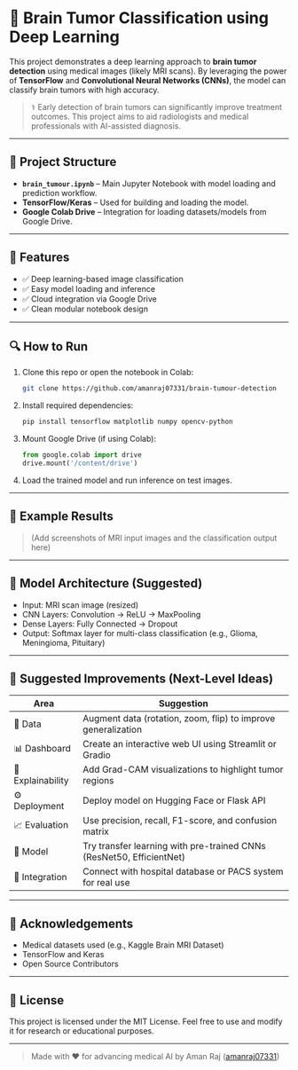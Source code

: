 # 🧠 Brain Tumor Classification using Deep Learning

This project demonstrates a deep learning approach to **brain tumor detection** using medical images (likely MRI scans). By leveraging the power of **TensorFlow** and **Convolutional Neural Networks (CNNs)**, the model can classify brain tumors with high accuracy.

> ⚕️ Early detection of brain tumors can significantly improve treatment outcomes. This project aims to aid radiologists and medical professionals with AI-assisted diagnosis.

---

## 📁 Project Structure

- **`brain_tumour.ipynb`** – Main Jupyter Notebook with model loading and prediction workflow.
- **TensorFlow/Keras** – Used for building and loading the model.
- **Google Colab Drive** – Integration for loading datasets/models from Google Drive.

---

## 🚀 Features

- ✅ Deep learning-based image classification
- ✅ Easy model loading and inference
- ✅ Cloud integration via Google Drive
- ✅ Clean modular notebook design

---

## 🔍 How to Run

1. Clone this repo or open the notebook in Colab:
   ```bash
   git clone https://github.com/amanraj07331/brain-tumour-detection
   ```

2. Install required dependencies:
   ```bash
   pip install tensorflow matplotlib numpy opencv-python
   ```

3. Mount Google Drive (if using Colab):
   ```python
   from google.colab import drive
   drive.mount('/content/drive')
   ```

4. Load the trained model and run inference on test images.

---

## 🧪 Example Results

> (Add screenshots of MRI input images and the classification output here)

---

## 🧠 Model Architecture (Suggested)

- Input: MRI scan image (resized)
- CNN Layers: Convolution → ReLU → MaxPooling
- Dense Layers: Fully Connected → Dropout
- Output: Softmax layer for multi-class classification (e.g., Glioma, Meningioma, Pituitary)

---

## 🌟 Suggested Improvements (Next-Level Ideas)

| Area | Suggestion |
|------|------------|
| 🔄 Data | Augment data (rotation, zoom, flip) to improve generalization |
| 📊 Dashboard | Create an interactive web UI using Streamlit or Gradio |
| 🏥 Explainability | Add Grad-CAM visualizations to highlight tumor regions |
| ⚙️ Deployment | Deploy model on Hugging Face or Flask API |
| 📈 Evaluation | Use precision, recall, F1-score, and confusion matrix |
| 🧠 Model | Try transfer learning with pre-trained CNNs (ResNet50, EfficientNet) |
| 🔗 Integration | Connect with hospital database or PACS system for real use |

---

## 🤝 Acknowledgements

- Medical datasets used (e.g., Kaggle Brain MRI Dataset)
- TensorFlow and Keras
- Open Source Contributors

---

## 📜 License

This project is licensed under the MIT License. Feel free to use and modify it for research or educational purposes.

---

> Made with ❤️ for advancing medical AI by Aman Raj ([amanraj07331](https://github.com/amanraj07331))
